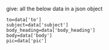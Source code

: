 give: all the below data in a json object

    to=data['to']
    subject=data['subject']
    body_heading=data['body_heading']
    body=data['body']
    pic=data['pic']